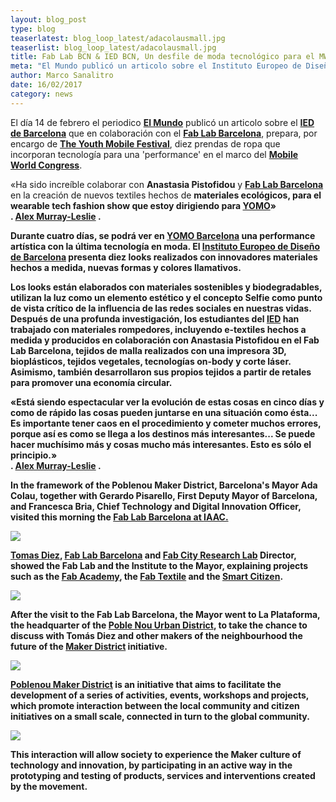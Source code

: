 ```yaml
---
layout: blog_post
type: blog
teaserlatest: blog_loop_latest/adacolausmall.jpg
teaserlist: blog_loop_latest/adacolausmall.jpg
title: Fab Lab BCN & IED BCN, Un desfile de moda tecnológico para el MWC
meta: "El Mundo publicó un articolo sobre el Instituto Europeo de Diseño de Barcelona que en colaboración con el Fab Lab Barcelona, prepara, por encargo de The Youth Mobile Festival, diez prendas de ropa que incorporan tecnología para una 'performance' en el marco del Mobile World Congress."
author: Marco Sanalitro
date: 16/02/2017
category: news
---
```


El día 14 de febrero el periodico <strong><a href="http://www.elmundo.es/economia/2017/02/14/58a2d83146163fde5a8b458c.html">El Mundo</a></strong> publicó un articolo sobre el <strong><a href="http://iedbarcelona.es/">IED de Barcelona</a></strong> que en colaboración con el <strong><a href="https://fablabbcn.org/index.html">Fab Lab Barcelona</a></strong>, prepara, por encargo de <strong><a href="http://www.mwcyomo.com/bcn/">The Youth Mobile Festival</a></strong>, diez prendas de ropa que incorporan tecnología para una 'performance' en el marco del <strong><a href="https://www.mobileworldcongress.com/">Mobile World Congress</a></strong>.

«Ha sido increíble colaborar con <strong>Anastasia Pistofidou</strong> y <strong><a href="https://fablabbcn.org/index.html">Fab Lab Barcelona</a></strong> en la creación de nuevos textiles hechos de <strong>materiales ecológicos, para el <strong>wearable tech fashion show</strong> que estoy dirigiendo para <strong><a href="http://www.mwcyomo.com/bcn/">YOMO</a></strong>»<br> . <strong><a href="http:https://www.instagram.com/alexmurrayleslie/">Alex Murray-Leslie</a></strong> .<br>

Durante cuatro días, se podrá ver en <strong><a href="http://www.mwcyomo.com/bcn/">YOMO Barcelona</a></strong> una performance artística con la última <strong>tecnología en moda</strong>. El <strong><a href="http://iedbarcelona.es/">Instituto Europeo de Diseño de Barcelona</a></strong> presenta diez looks realizados con innovadores materiales hechos a medida, nuevas formas y colores llamativos.<br>

Los looks están elaborados con <strong>materiales sostenibles y biodegradables</strong>, utilizan la luz como un elemento estético y el concepto <strong>Selfie</strong> como punto de vista crítico de la influencia de las redes sociales en nuestras vidas. Después de una profunda investigación, los estudiantes del <strong><a href="http://iedbarcelona.es/">IED</a></strong> han trabajado con materiales rompedores, incluyendo e-textiles hechos a medida y producidos en colaboración con <strong>Anastasia Pistofidou</strong> en el <strong>Fab Lab Barcelona</strong>, <strong>tejidos de malla realizados con una impresora 3D</strong>, <strong>bioplásticos</strong>, <strong>tejidos vegetales</strong>, <strong>tecnologías on-body</strong> y <strong>corte láser</strong>. Asimismo, también desarrollaron sus propios tejidos a partir de retales para promover una economía circular.<br>

«Está siendo espectacular ver la evolución de estas cosas en cinco días y como de rápido las cosas pueden juntarse en una situación como ésta... Es importante tener <strong>caos</strong> en el procedimiento y cometer muchos errores, porque así es como se llega a los <strong>destinos más interesantes</strong>... Se puede hacer muchísimo más y cosas mucho más interesantes. Esto es sólo el principio.»<br>
. <strong><a href="http:https://www.instagram.com/alexmurrayleslie/">Alex Murray-Leslie</a></strong> .<br>



In the framework of the <strong>Poblenou Maker District</strong>, <strong>Barcelona's Mayor Ada Colau</strong>, together with <strong>Gerardo Pisarello</strong>, First Deputy Mayor of Barcelona, and <strong>Francesca Bria</strong>, Chief Technology and Digital Innovation Officer, visited this morning the <strong><a href="https://fablabbcn.org/index.html">Fab Lab Barcelona at <strong><a href="https://iaac.net/">IAAC.</strong><br>

<img src= "http://www.fablabbcn.org/img/blog/blog_loop_latest/adacolau2.jpg" align="middle"> 
<br>

<strong><a href="https://iaac.net/people/tomas-diez/">Tomas Diez</a></strong>, <strong><a href="https://fablabbcn.org/index.html">Fab Lab Barcelona</a></strong> and <strong><a href="http://fab.city/">Fab City Research Lab</a> Director</strong>, showed the Fab Lab and the Institute to the Mayor, explaining projects such as the <strong><a href="http://fabacademy.org/">Fab Academy</a></strong>, the <strong><a href="http://fabtextiles.org/">Fab Textile</a></strong> and the <strong><a href="https://smartcitizen.me/kits/#sck">Smart Citizen</a></strong>. <br>

<img src= "http://www.fablabbcn.org/img/blog/blog_loop_latest/adacolau3.jpg" align="middle"> 
<br>

After the visit to the Fab Lab Barcelona, the Mayor went to La Plataforma, the headquarter of the <strong><a href="http://www.poblenouurbandistrict.com/es/">Poble Nou Urban District</a></strong>, to take the chance to discuss with Tomás Diez and other makers of the neighbourhood the future of the <strong><a href="http://ajuntament.barcelona.cat/estrategiadigital/en">Maker District</a></strong> initiative.<br>

<img src= "http://www.fablabbcn.org/img/blog/blog_loop_latest/adacolau4.jpg" align="middle"> 
<br>

<strong><a href="http://www.poblenouurbandistrict.com/es/">Poblenou Maker District</a></strong> is an initiative that aims to facilitate the development of a series of activities, events, workshops and projects, which promote interaction between the local community and citizen initiatives on a small scale, connected in turn to the global community.<br> 

<img src= "http://www.fablabbcn.org/img/blog/blog_loop_latest/adacolau5.jpg" align="middle"> 
<br>

This interaction will allow society to experience the <strong>Maker culture</strong> of technology and innovation, by participating in an active way in the prototyping and testing of products, services and interventions created by the movement.<br>





